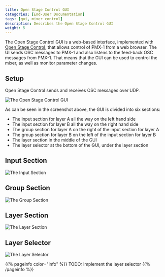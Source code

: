 ```yaml
---
title: Open Stage Control GUI
categories: [End-User Documentation]
tags: [gui, mixer control]
description: Describes the Open Stage Control GUI
weight: 5
---
```


The Open Stage Control GUI is a web-based interface, implemented with
[Open Stage Control](https://openstagecontrol.ammd.net/), that allows control
of PMX-1 from a web browser. The UI sends OSC messages to PMX-1 and also listens
to the feed-back OSC messages from PMX-1. That means that the GUI can be used
to control the mixer, as well as monitor parameter changes.

## Setup

Open Stage Control sends and receives OSC messages over UDP.

![The Open Stage Control GUI](/screenshots/pmx-open-stage-control-gui.png)

As can be seen in the screenshot above, the GUI is divided into six sections:

- The input section for layer A all the way on the left hand side
- The input section for layer B all the way on the right hand side
- The group section for layer A on the right of the input section for layer A
- The group section for layer B on the left of the input section for layer B
- The layer section in the middle of the GUI
- The layer selector at the bottom of the GUI, under the layer section

## Input Section

![The Input Section](/screenshots/pmx-open-stage-control-gui-input-section.png)

## Group Section

![The Group Section](/screenshots/pmx-open-stage-control-gui-group-section.png)

## Layer Section

![The Layer Section](/screenshots/pmx-open-stage-control-gui-layer-section.png)

## Layer Selector

![The Layer Selector](/screenshots/pmx-open-stage-control-gui-layer-selector-section.png)

{{% pageinfo color="info" %}}
TODO: Implement the layer selector
{{% /pageinfo %}}
